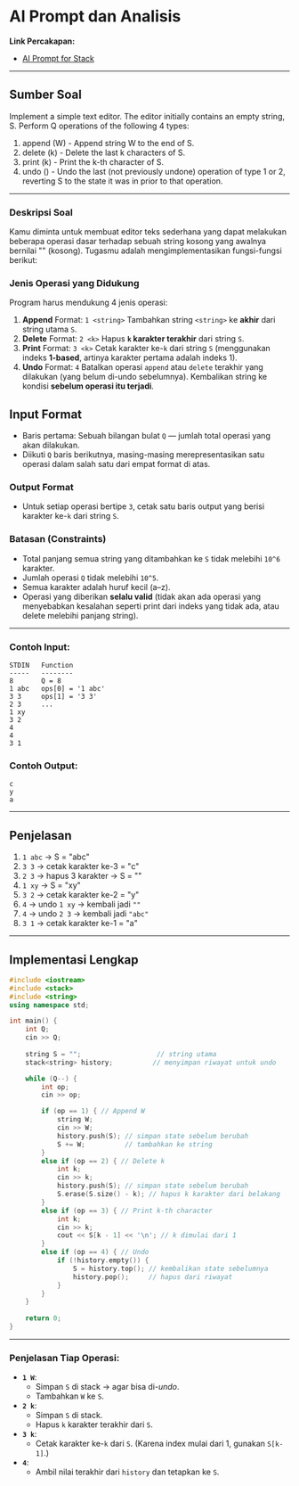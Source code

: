 # AI Prompt dan Analisis
**Link Percakapan:**  
- [AI Prompt for Stack](https://chatgpt.com/c/68338985-f250-800b-a8d0-7379dff0221b)

---

## Sumber Soal
Implement a simple text editor. The editor initially contains an empty string, S. Perform Q operations of the following 4 types:

1. append (W) - Append string W to the end of S.
2. delete (k) - Delete the last k characters of S.
3. print (k) - Print the k-th character of S.
4. undo () - Undo the last (not previously undone) operation of type 1 or 2, reverting S to the state it was in prior to that operation.

---

### Deskripsi Soal
Kamu diminta untuk membuat editor teks sederhana yang dapat melakukan beberapa operasi dasar terhadap sebuah string kosong yang awalnya bernilai "" (kosong). Tugasmu adalah mengimplementasikan fungsi-fungsi berikut:

### Jenis Operasi yang Didukung
Program harus mendukung 4 jenis operasi:
1. **Append**
   Format: `1 <string>`
   Tambahkan string `<string>` ke **akhir** dari string utama `S`.
2. **Delete**
   Format: `2 <k>`
   Hapus **`k` karakter terakhir** dari string `S`.
3. **Print**
   Format: `3 <k>`
   Cetak karakter ke-`k` dari string `S` (menggunakan indeks **1-based**, artinya karakter pertama adalah indeks 1).
4. **Undo**
   Format: `4`
   Batalkan operasi `append` atau `delete` terakhir yang dilakukan (yang belum di-undo sebelumnya). Kembalikan string ke kondisi **sebelum operasi itu terjadi**.

## Input Format
* Baris pertama: Sebuah bilangan bulat `Q` — jumlah total operasi yang akan dilakukan.
* Diikuti `Q` baris berikutnya, masing-masing merepresentasikan satu operasi dalam salah satu dari empat format di atas.

### Output Format
* Untuk setiap operasi bertipe `3`, cetak satu baris output yang berisi karakter ke-`k` dari string `S`.

### Batasan (Constraints)
* Total panjang semua string yang ditambahkan ke `S` tidak melebihi `10^6` karakter.
* Jumlah operasi `Q` tidak melebihi `10^5`.
* Semua karakter adalah huruf kecil (a–z).
* Operasi yang diberikan **selalu valid** (tidak akan ada operasi yang menyebabkan kesalahan seperti print dari indeks yang tidak ada, atau delete melebihi panjang string).


---
### Contoh Input:

```
STDIN   Function
-----   --------
8       Q = 8
1 abc   ops[0] = '1 abc'
3 3     ops[1] = '3 3'
2 3     ...
1 xy
3 2
4 
4 
3 1
```

### Contoh Output:

```
c
y
a
```

---

## Penjelasan

1. `1 abc` → S = "abc"
2. `3 3` → cetak karakter ke-3 = "c"
3. `2 3` → hapus 3 karakter → S = ""
4. `1 xy` → S = "xy"
5. `3 2` → cetak karakter ke-2 = "y"
6. `4` → undo `1 xy` → kembali jadi `""`
7. `4` → undo `2 3` → kembali jadi `"abc"`
8. `3 1` → cetak karakter ke-1 = "a"

---

## **Implementasi Lengkap**
```cpp
#include <iostream>
#include <stack>
#include <string>
using namespace std;

int main() {
    int Q;
    cin >> Q;
    
    string S = "";                   // string utama
    stack<string> history;          // menyimpan riwayat untuk undo

    while (Q--) {
        int op;
        cin >> op;

        if (op == 1) { // Append W
            string W;
            cin >> W;
            history.push(S); // simpan state sebelum berubah
            S += W;          // tambahkan ke string
        } 
        else if (op == 2) { // Delete k
            int k;
            cin >> k;
            history.push(S); // simpan state sebelum berubah
            S.erase(S.size() - k); // hapus k karakter dari belakang
        } 
        else if (op == 3) { // Print k-th character
            int k;
            cin >> k;
            cout << S[k - 1] << '\n'; // k dimulai dari 1
        } 
        else if (op == 4) { // Undo
            if (!history.empty()) {
                S = history.top(); // kembalikan state sebelumnya
                history.pop();     // hapus dari riwayat
            }
        }
    }
    
    return 0;
}
```

---

### Penjelasan Tiap Operasi:
* **`1 W`**:
  * Simpan `S` di stack → agar bisa di-*undo*.
  * Tambahkan `W` ke `S`.
* **`2 k`**:
  * Simpan `S` di stack.
  * Hapus `k` karakter terakhir dari `S`.
* **`3 k`**:
  * Cetak karakter ke-`k` dari `S`. (Karena index mulai dari 1, gunakan `S[k-1]`.)
* **`4`**:
  * Ambil nilai terakhir dari `history` dan tetapkan ke `S`.
